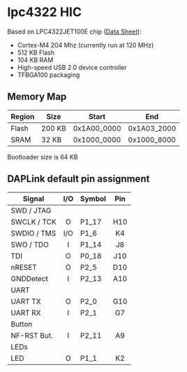 # lpc4322 HIC

Based on LPC4322JET100E chip ([Data Sheet](https://www.nxp.com/docs/en/data-sheet/LPC435X_3X_2X_1X.pdf)):
- Cortex-M4 204 Mhz (currently run at 120 MHz)
- 512 KB Flash
- 104 KB RAM
- High-speed USB 2.0 device controller
- TFBGA100 packaging

## Memory Map

| Region   |  Size  | Start       | End         |
|----------|--------|-------------|-------------|
| Flash    | 200 KB | 0x1A00_0000 | 0x1A03_2000 |
| SRAM     |  32 KB | 0x1000_0000 | 0x1000_8000 |

Bootloader size is 64 KB

## DAPLink default pin assignment

| Signal      | I/O | Symbol  | Pin |
|-------------|:---:|---------|:---:|
| SWD / JTAG  |
| SWCLK / TCK |  O  | P1_17   | H10 |
| SWDIO / TMS | I/O | P1_6    |  K4 |
| SWO / TDO   |  I  | P1_14   |  J8 |
| TDI         |  O  | P0_18   | J10 |
| nRESET      |  O  | P2_5    | D10 |
| GNDDetect   |  I  | P2_13   | A10 |
| UART        |
| UART TX     |  O  | P2_0    | G10 |
| UART RX     |  I  | P2_1    |  G7 |
| Button      |
| NF-RST But. |  I  | P2_11   |  A9 |
| LEDs        |
| LED         |  O  | P1_1    |  K2 |

